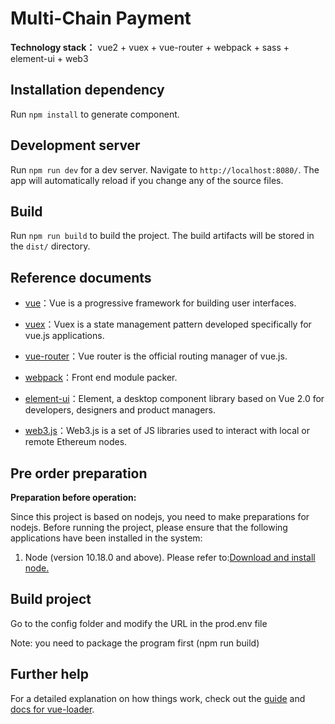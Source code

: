 # Multi-Chain Payment

**Technology stack：** vue2 + vuex + vue-router + webpack + sass + element-ui + web3

## Installation dependency

Run `npm install` to generate component.

## Development server

Run `npm run dev` for a dev server. Navigate to `http://localhost:8080/`. The app will automatically reload if you change any of the source files.

## Build

Run `npm run build` to build the project. The build artifacts will be stored in the `dist/` directory.

## Reference documents

- [vue](https://vuejs.bootcss.com/v2/guide/)：Vue is a progressive framework for building user interfaces.

- [vuex](https://vuex.vuejs.org/zh/)：Vuex is a state management pattern developed specifically for vue.js applications.
 
- [vue-router](https://router.vuejs.org/zh/)：Vue router is the official routing manager of vue.js.
 
- [webpack](https://webpack.js.org/concepts/)：Front end module packer.
 
- [element-ui](https://element.eleme.io/)：Element, a desktop component library based on Vue 2.0 for developers, designers and product managers.

- [web3.js](http://cw.hubwiz.com/card/c/web3.js-1.0/)：Web3.js is a set of JS libraries used to interact with local or remote Ethereum nodes.

## Pre order preparation

**Preparation before operation:**

   Since this project is based on nodejs, you need to make preparations for nodejs. Before running the project, please ensure that the following applications have been installed in the system:

   1) Node (version 10.18.0 and above). Please refer to:[Download and install node.](https://nodejs.org/en/download/)

## Build project

Go to the config folder and modify the URL in the prod.env file

Note: you need to package the program first (npm run build)

## Further help

For a detailed explanation on how things work, check out the [guide](http://vuejs-templates.github.io/webpack/) and [docs for vue-loader](http://vuejs.github.io/vue-loader).
